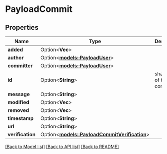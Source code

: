 # PayloadCommit

## Properties

Name | Type | Description | Notes
------------ | ------------- | ------------- | -------------
**added** | Option<**Vec<String>**> |  | [optional]
**author** | Option<[**models::PayloadUser**](PayloadUser.md)> |  | [optional]
**committer** | Option<[**models::PayloadUser**](PayloadUser.md)> |  | [optional]
**id** | Option<**String**> | sha1 hash of the commit | [optional]
**message** | Option<**String**> |  | [optional]
**modified** | Option<**Vec<String>**> |  | [optional]
**removed** | Option<**Vec<String>**> |  | [optional]
**timestamp** | Option<**String**> |  | [optional]
**url** | Option<**String**> |  | [optional]
**verification** | Option<[**models::PayloadCommitVerification**](PayloadCommitVerification.md)> |  | [optional]

[[Back to Model list]](../README.md#documentation-for-models) [[Back to API list]](../README.md#documentation-for-api-endpoints) [[Back to README]](../README.md)


